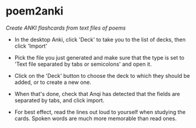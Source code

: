 # poem2anki

_Create ANKI flashcards from text files of poems_

* In the desktop Anki, click 'Deck' to take you to the list of decks, then click 'Import'

* Pick the file you just generated and make sure that the type is set to 'Text file separated by tabs or semicolons' and open it.

* Click on the 'Deck' button to choose the deck to which they should be added, or to create a new one.

* When that's done, check that Anqi has detected that the fields are separated by tabs, and click import.

* For best effect, read the lines out loud to yourself when studying the cards.  Spoken words are much more memorable than read ones.
